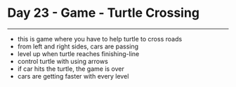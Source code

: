# Day 23 - Game - Turtle Crossing
***


- this is game where you have to help turtle to cross roads
- from left and right sides, cars are passing
- level up when turtle reaches finishing-line
- control turtle with using arrows
- if car hits the turtle, the game is over
- cars are getting faster with every level